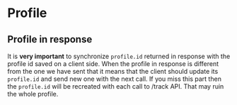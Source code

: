 # Profile 

## Profile in response

It is **very important** to synchronize `profile.id` returned in response with the profile id saved on a client side. 
When the profile in response is different from the one we have sent that it means that the client should update its 
`profile.id` and send new one with the next call. If you miss this part then the `profile.id` will be recreated with 
each call to /track API. That may ruin the whole profile.